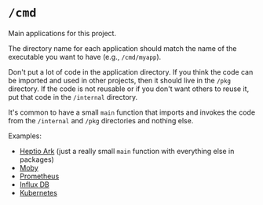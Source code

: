 # `/cmd`

Main applications for this project.

The directory name for each application should match the name of the executable
you want to have (e.g., `/cmd/myapp`).

Don't put a lot of code in the application directory. If you think the code can
be imported and used in other projects, then it should live in the `/pkg`
directory. If the code is not reusable or if you don't want others to reuse it,
put that code in the `/internal` directory.

It's common to have a small `main` function that imports and invokes the code
from the `/internal` and `/pkg` directories and nothing else.

Examples:

* [Heptio Ark](https://github.com/heptio/ark/tree/master/cmd)
 (just a really small `main` function with everything else in packages)
* [Moby](https://github.com/moby/moby/tree/master/cmd)
* [Prometheus](https://github.com/prometheus/prometheus/tree/master/cmd)
* [Influx DB](https://github.com/influxdata/influxdb/tree/master/cmd)
* [Kubernetes](https://github.com/kubernetes/kubernetes/tree/master/cmd)

